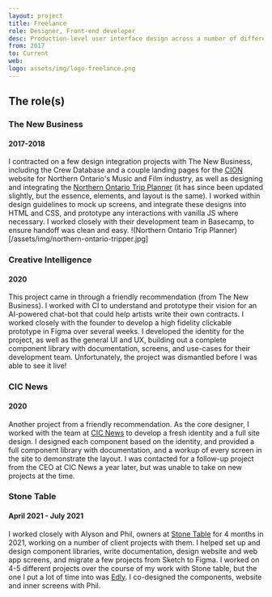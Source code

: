 ```yaml
---
layout: project
title: Freelance
role: Designer, Front-end developer
desc: Production-level user interface design across a number of different client projects.
from: 2017
to: Current
web:
logo: assets/img/logo-freelance.png
---
```


## The role(s)

### The New Business
#### 2017-2018
I contracted on a few design integration projects with The New Business, including the Crew Database and a couple landing pages for the [CION](https://cionorth.ca/) website for Northern Ontario's Music and Film industry, as well as designing and integrating the [Northern Ontario Trip Planner](https://northernontario.travel/road-trips/ottawa-mattawa-long-weekend) (it has since been updated slightly, but the essence, elements, and layout is the same).
I worked within design guidelines to mock up screens, and integrate these designs into HTML and CSS, and prototype any interactions with vanilla JS where necessary. I worked closely with their development team in Basecamp, to ensure handoff was clean and easy.
!(Northern Ontario Trip Planner)[/assets/img/northern-ontario-tripper.jpg]

### Creative Intelligence
#### 2020
This project came in through a friendly recommendation (from The New Business). I worked with CI to understand and prototype their vision for an AI-powered chat-bot that could help artists write their own contracts. I worked closely with the founder to develop a high fidelity clickable prototype in Figma over several weeks.
I developed the identity for the project, as well as the general UI and UX, building out a complete component library with documentation, screens, and use-cases for their development team. Unfortunately, the project was dismantled before I was able to see it live!

### CIC News
#### 2020
Another project from a friendly recommendation. As the core designer, I worked with the team at [CIC News](https://www.cicnews.com) to develop a fresh identity and a full site design. I designed each component based on the identity, and provided a full component library with documentation, and a workup of every screen in the site to demonstrate the layout. I was contacted for a follow-up project from the CEO at CIC News a year later, but was unable to take on new projects at the time.

### Stone Table
#### April 2021 - July 2021
I worked closely with Alyson and Phil, owners at [Stone Table](https://stonetable.co/) for 4 months in 2021, working on a number of client projects with them. I helped set up and design component libraries, write documentation, design website and web app screens, and migrate a few projects from Sketch to Figma.
I worked on 4-5 different projects over the course of my work with Stone table, but the one I put a lot of time into was [Edly](https://www.edly.co/). I co-designed the components, website and inner screens with Phil.
